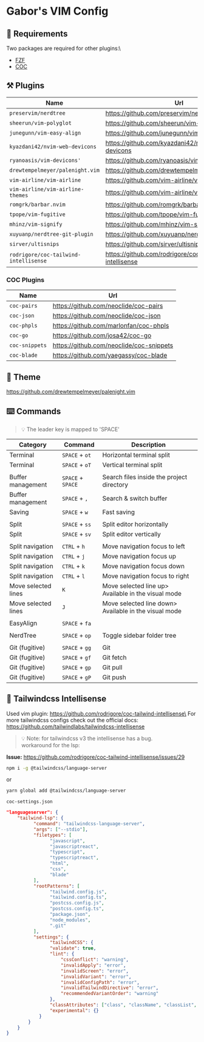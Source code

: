 # Gabor's VIM Config

## 🚀 Requirements

Two packages are required for other plugins:\
- [FZF](https://github.com/junegunn/fzf.vim)
- [COC](https://github.com/neoclide/coc.nvim)

## ⚒️ Plugins
| Name                                  | Url                                                    | Category    |
|---------------------------------------|--------------------------------------------------------|-------------|
| `preservim/nerdtree`                  | https://github.com/preservim/nerdtree                  |             |
| `sheerun/vim-polyglot`                | https://github.com/sheerun/vim-polyglot                |             |
| `junegunn/vim-easy-align`             | https://github.com/junegunn/vim-easy-align             |             |
| `kyazdani42/nvim-web-devicons`        | https://github.com/kyazdani42/nvim-web-devicons        | icons       |
| `ryanoasis/vim-devicons'`             | https://github.com/ryanoasis/vim-devicons              | icons       |
| `drewtempelmeyer/palenight.vim`       | https://github.com/drewtempelmeyer/palenight.vim       | theme       |
| `vim-airline/vim-airline`             | https://github.com/vim-airline/vim-airline             | overlay     |
| `vim-airline/vim-airline-themes`      | https://github.com/vim-airline/vim-airline-themes      | overlay     |
| `romgrk/barbar.nvim`                  | https://github.com/romgrk/barbar.nvim                  | overlay     |
| `tpope/vim-fugitive`                  | https://github.com/tpope/vim-fugitive                  | git         |
| `mhinz/vim-signify`                   | https://github.com/mhinz/vim-signify                   | git         |
| `xuyuanp/nerdtree-git-plugin`         | https://github.com/xuyuanp/nerdtree-git-plugin         | git         |
| `sirver/ultisnips`                    | https://github.com/sirver/ultisnips                    | snippets    |
| `rodrigore/coc-tailwind-intellisense` | https://github.com/rodrigore/coc-tailwind-intellisense | intelisense |

### COC Plugins
| Name           | Url                                      |
|----------------|------------------------------------------|
| `coc-pairs`    | https://github.com/neoclide/coc-pairs    |
| `coc-json`     | https://github.com/neoclide/coc-json     |
| `coc-phpls`    | https://github.com/marlonfan/coc-phpls   |
| `coc-go`       | https://github.com/josa42/coc-go         |
| `coc-snippets` | https://github.com/neoclide/coc-snippets |
| `coc-blade`    | https://github.com/yaegassy/coc-blade    |

## 🌙 Theme
https://github.com/drewtempelmeyer/palenight.vim

## ⌨️ Commands

> 💡 The leader key is mapped to 'SPACE'

| Category            | Command           | Description                                            |
| ----------          | ---------         | -------------                                          |
| Terminal            | `SPACE` + `ot`    | Horizontal terminal split                              |
| Terminal            | `SPACE` + `oT`    | Vertical terminal split                                |
|                     |                   |                                                        |
| Buffer management   | `SPACE` + `SPACE` | Search files inside the project directory              |
| Buffer management   | `SPACE` + `,`     | Search & switch buffer                                 |
| Saving              | `SPACE` + `w`     | Fast saving                                            |
|                     |                   |                                                        |
| Split               | `SPACE` + `ss`    | Split editor horizontally                              |
| Split               | `SPACE` + `sv`    | Split editor vertically                                |
|                     |                   |                                                        |
| Split navigation    | `CTRL` + `h`      | Move navigation focus to left                          |
| Split navigation    | `CTRL` + `j`      | Move navigation focus up                               |
| Split navigation    | `CTRL` + `k`      | Move navigation focus down                             |
| Split navigation    | `CTRL` + `l`      | Move navigation focus to right                         |
| Move selected lines | `K`               | Move selected line up\> Available in the visual mode   |
| Move selected lines | `J`               | Move selected line down\> Available in the visual mode |
|                     |                   |                                                        |
| EasyAlign           | `SPACE` + `fa`    |                                                        |
|                     |                   |                                                        |
| NerdTree            | `SPACE` + `op`    | Toggle sidebar folder tree                             |
|                     |                   |                                                        |
| Git (fugitive)      | `SPACE` + `gg`    | Git                                                    |
| Git (fugitive)      | `SPACE` + `gf`    | Git fetch                                              |
| Git (fugitive)      | `SPACE` + `gp`    | Git pull                                               |
| Git (fugitive)      | `SPACE` + `gP`    | Git push                                               |


## 🌟 Tailwindcss Intellisense

Used vim plugin: https://github.com/rodrigore/coc-tailwind-intellisense\
For more tailwindcss configs check out the official docs: https://github.com/tailwindlabs/tailwindcss-intellisense

> 💡 Note: for tailwindcss v3 the intellisense has a bug.\
> workaround for the lsp: 

**Issue:** https://github.com/rodrigore/coc-tailwind-intellisense/issues/29

```bash
npm i -g @tailwindcss/language-server
```

or

```bash
yarn global add @tailwindcss/language-server
```

`coc-settings.json`
```json
"languageserver": {
    "tailwind-lsp": {
          "command": "tailwindcss-language-server",
          "args": ["--stdio"],
          "filetypes": [
                "javascript",
                "javascriptreact",
                "typescript",
                "typescriptreact",
                "html",
                "css",
                "blade"
          ],
          "rootPatterns": [
                "tailwind.config.js",
                "tailwind.config.ts",
                "postcss.config.js",
                "postcss.config.ts",
                "package.json",
                "node_modules",
                ".git"
          ],
          "settings": {
                "tailwindCSS": {
                "validate": true,
                "lint": {
                    "cssConflict": "warning",
                    "invalidApply": "error",
                    "invalidScreen": "error",
                    "invalidVariant": "error",
                    "invalidConfigPath": "error",
                    "invalidTailwindDirective": "error",
                    "recommendedVariantOrder": "warning"
                },
                "classAttributes": ["class", "className", "classList", "ngClass"],
                "experimental": {}
            }
        }
    }
}
```
